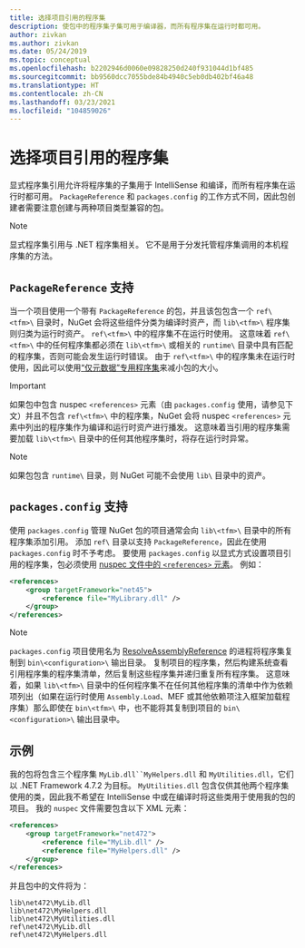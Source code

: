 ```yaml
---
title: 选择项目引用的程序集
description: 使包中的程序集子集可用于编译器，而所有程序集在运行时都可用。
author: zivkan
ms.author: zivkan
ms.date: 05/24/2019
ms.topic: conceptual
ms.openlocfilehash: b2202946d0060e09828250d240f931044d1bf485
ms.sourcegitcommit: bb9560dcc7055bde84b4940c5eb0db402bf46a48
ms.translationtype: HT
ms.contentlocale: zh-CN
ms.lasthandoff: 03/23/2021
ms.locfileid: "104859026"
---
```

# <a name="select-assemblies-referenced-by-projects"></a>选择项目引用的程序集

显式程序集引用允许将程序集的子集用于 IntelliSense 和编译，而所有程序集在运行时都可用。 `PackageReference` 和 `packages.config` 的工作方式不同，因此包创建者需要注意创建与两种项目类型兼容的包。

> [!Note]
> 显式程序集引用与 .NET 程序集相关。 它不是用于分发托管程序集调用的本机程序集的方法。

## <a name="packagereference-support"></a>`PackageReference` 支持

当一个项目使用一个带有 `PackageReference` 的包，并且该包包含一个 `ref\<tfm>\` 目录时，NuGet 会将这些组件分类为编译时资产，而 `lib\<tfm>\` 程序集则归类为运行时资产。 `ref\<tfm>\` 中的程序集不在运行时使用。 这意味着 `ref\<tfm>\` 中的任何程序集都必须在 `lib\<tfm>\` 或相关的 `runtime\` 目录中具有匹配的程序集，否则可能会发生运行时错误。 由于 `ref\<tfm>\` 中的程序集未在运行时使用，因此可以使用[“仅元数据”专用程序集](https://github.com/dotnet/roslyn/blob/main/docs/features/refout.md)来减小包的大小。

> [!Important]
> 如果包中包含 nuspec `<references>` 元素（由 `packages.config` 使用，请参见下文）并且不包含 `ref\<tfm>\` 中的程序集，NuGet 会将 nuspec `<references>` 元素中列出的程序集作为编译和运行时资产进行播发。 这意味着当引用的程序集需要加载 `lib\<tfm>\` 目录中的任何其他程序集时，将存在运行时异常。

> [!Note]
> 如果包包含 `runtime\` 目录，则 NuGet 可能不会使用 `lib\` 目录中的资产。

## <a name="packagesconfig-support"></a>`packages.config` 支持

使用 `packages.config` 管理 NuGet 包的项目通常会向 `lib\<tfm>\` 目录中的所有程序集添加引用。 添加 `ref\` 目录以支持 `PackageReference`，因此在使用 `packages.config` 时不予考虑。 要使用 `packages.config` 以显式方式设置项目引用的程序集，包必须使用 [nuspec 文件中的 `<references>` 元素](../reference/nuspec.md#explicit-assembly-references)。 例如：

```xml
<references>
    <group targetFramework="net45">
        <reference file="MyLibrary.dll" />
    </group>
</references>
```

> [!Note]
> `packages.config` 项目使用名为 [ResolveAssemblyReference](https://github.com/Microsoft/msbuild/blob/main/documentation/wiki/ResolveAssemblyReference.md) 的进程将程序集复制到 `bin\<configuration>\` 输出目录。 复制项目的程序集，然后构建系统查看引用程序集的程序集清单，然后复制这些程序集并递归重复所有程序集。 这意味着，如果 `lib\<tfm>\` 目录中的任何程序集不在任何其他程序集的清单中作为依赖项列出（如果在运行时使用 `Assembly.Load`、MEF 或其他依赖项注入框架加载程序集）那么即使在 `bin\<tfm>\` 中，也不能将其复制到项目的 `bin\<configuration>\` 输出目录中。

## <a name="example"></a>示例

我的包将包含三个程序集 `MyLib.dll``MyHelpers.dll` 和 `MyUtilities.dll`，它们以 .NET Framework 4.7.2 为目标。 `MyUtilities.dll` 包含仅供其他两个程序集使用的类，因此我不希望在 IntelliSense 中或在编译时将这些类用于使用我的包的项目。 我的 `nuspec` 文件需要包含以下 XML 元素：

```xml
<references>
    <group targetFramework="net472">
        <reference file="MyLib.dll" />
        <reference file="MyHelpers.dll" />
    </group>
</references>
```

并且包中的文件将为：

```text
lib\net472\MyLib.dll
lib\net472\MyHelpers.dll
lib\net472\MyUtilities.dll
ref\net472\MyLib.dll
ref\net472\MyHelpers.dll
```

